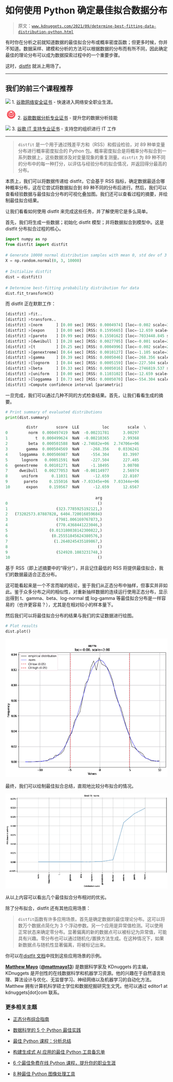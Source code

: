 # 如何使用 Python 确定最佳拟合数据分布

> 原文：[`www.kdnuggets.com/2021/09/determine-best-fitting-data-distribution-python.html`](https://www.kdnuggets.com/2021/09/determine-best-fitting-data-distribution-python.html)

有时你在分析之前就知道数据的最佳拟合分布或概率密度函数；但更多时候，你并不知道。数据采样、建模和分析的方法可以根据数据的分布而有所不同，因此确定最佳的理论分布可以成为数据探索过程中的一个重要步骤。

这时，[distfit](https://github.com/erdogant/distfit) 就派上用场了。

* * *

## 我们的前三个课程推荐

![](img/0244c01ba9267c002ef39d4907e0b8fb.png) 1\. [谷歌网络安全证书](https://www.kdnuggets.com/google-cybersecurity) - 快速进入网络安全职业生涯。

![](img/e225c49c3c91745821c8c0368bf04711.png) 2\. [谷歌数据分析专业证书](https://www.kdnuggets.com/google-data-analytics) - 提升您的数据分析技能

![](img/0244c01ba9267c002ef39d4907e0b8fb.png) 3\. [谷歌 IT 支持专业证书](https://www.kdnuggets.com/google-itsupport) - 支持您的组织进行 IT 工作

* * *

> `distfit` 是一个用于通过残差平方和（RSS）和假设检验，对 89 种单变量分布进行概率密度拟合的 Python 包。概率密度拟合是将概率分布拟合到一系列数据上，这些数据涉及对变量现象的重复测量。`distfit` 为 89 种不同的分布中的每一种打分，以评估与经验分布的拟合情况，并返回得分最高的分布。

本质上，我们可以将数据传递给 distfit，它会基于 RSS 指标，确定数据最适合哪种概率分布，这在它尝试将数据拟合到 89 种不同的分布后进行。然后，我们可以查看经验数据与最佳拟合分布的可视化叠加图。我们还可以查看过程的摘要，并绘制最佳拟合结果。

让我们看看如何使用 distfit 来完成这些任务，并了解使用它是多么简单。

首先，我们将生成一些数据；初始化 distfit 模型；并将数据拟合到模型中。这是 distfit 分布拟合过程的核心。

```py
import numpy as np
from distfit import distfit

# Generate 10000 normal distribution samples with mean 0, std dev of 3 
X = np.random.normal(0, 3, 10000)

# Initialize distfit
dist = distfit()

# Determine best-fitting probability distribution for data
dist.fit_transform(X)
```

而 distfit 正在默默工作：

```py
[distfit] >fit..
[distfit] >transform..
[distfit] >[norm      ] [0.00 sec] [RSS: 0.0004974] [loc=-0.002 scale=3.003]
[distfit] >[expon     ] [0.00 sec] [RSS: 0.1595665] [loc=-12.659 scale=12.657]
[distfit] >[pareto    ] [0.99 sec] [RSS: 0.1550162] [loc=-7033448.845 scale=7033436.186]
[distfit] >[dweibull  ] [0.28 sec] [RSS: 0.0027705] [loc=-0.001 scale=2.570]
[distfit] >[t         ] [0.25 sec] [RSS: 0.0004996] [loc=-0.002 scale=2.994]
[distfit] >[genextreme] [0.64 sec] [RSS: 0.0010127] [loc=-1.105 scale=3.007]
[distfit] >[gamma     ] [0.39 sec] [RSS: 0.0005046] [loc=-268.356 scale=0.034]
[distfit] >[lognorm   ] [0.84 sec] [RSS: 0.0005159] [loc=-227.504 scale=227.485]
[distfit] >[beta      ] [0.33 sec] [RSS: 0.0005016] [loc=-2746819.537 scale=2747059.862]
[distfit] >[uniform   ] [0.00 sec] [RSS: 0.1103102] [loc=-12.659 scale=22.811]
[distfit] >[loggamma  ] [0.73 sec] [RSS: 0.0005070] [loc=-554.304 scale=83.400]
[distfit] >Compute confidence interval [parametric]
```

一旦完成，我们可以通过几种不同的方式检查结果。首先，让我们看看生成的摘要。

```py
# Print summary of evaluated distributions
print(dist.summary)
```

```py
         distr        score  LLE          loc        scale  \
0         norm  0.000497419  NaN  -0.00231781      3.00297   
1            t  0.000499624  NaN  -0.00210365      2.99368   
2         beta  0.000501588  NaN -2.74682e+06  2.74706e+06   
3        gamma  0.000504569  NaN     -268.356    0.0336241   
4     loggamma  0.000506987  NaN     -554.304      83.3997   
5      lognorm   0.00051591  NaN     -227.504      227.485   
6   genextreme   0.00101271  NaN     -1.10495      3.00708   
7     dweibull   0.00277053  NaN  -0.00114977      2.56974   
8      uniform      0.11031  NaN      -12.659      22.8107   
9       pareto     0.155016  NaN -7.03345e+06  7.03344e+06   
10       expon     0.159567  NaN      -12.659      12.6567   

                                       arg  
0                                       ()  
1                     (323.7785925192121,)  
2   (73202573.87887828, 6404.720016859684)  
3                     (7981.006169767873,)  
4                     (770.4368441223046,)  
5                  (0.013180038142300822,)  
6                   (0.25551845624380576,)  
7                    (1.2640245435189867,)  
8                                       ()  
9                     (524920.1083231748,)  
10                                      () 
```

基于 RSS（即上述摘要中的“得分”），并且记住最低的 RSS 将提供最佳拟合，我们的数据最适合正态分布。

这可能看起来是一个不言而喻的结论，鉴于我们从正态分布中抽样，但事实并非如此。鉴于众多分布之间的相似性，对重新抽样数据的连续运行使用正态分布，显示出得到 t、gamma、beta、log-normal 或 log-gamma 等最佳拟合分布是一样容易的（也许更容易？），尤其是在相对较小的样本量下。

然后我们可以将最佳拟合分布的结果与我们的实证数据进行绘图。

```py
# Plot results
dist.plot()
```

![图片](img/db9c30d03bd63d72fde3699ac6becd53.png)

最终，我们可以绘制最佳拟合总结，直观地比较分布拟合的情况。

![图片](img/ac00a4049e01d5b7db1f6ca935b5c6d9.png)

从以上内容可以看出几个最佳拟合分布相对的优劣。

除了分布拟合，distfit 还有其他应用场景：

> `distfit`函数有许多应用场景。首先是确定数据的最佳理论分布。这可以将数万个数据点简化为 3 个浮动参数。另一个应用是异常值检测。可以使用正常状态来确定零分布。显著偏离的新的数据点可以被标记为异常值，可能具有兴趣。零分布也可以通过随机化/置换方法生成。在这种情况下，如果新数据点与随机性显著偏离，将被标记出来。

你可以在[distfit 文档](https://erdogant.github.io/distfit/pages/html/Examples.html)中找到这些应用场景的示例。

**[Matthew Mayo](https://www.linkedin.com/in/mattmayo13/)** ([**@mattmayo13**](https://twitter.com/mattmayo13)) 是数据科学家及 KDnuggets 的主编，KDnuggets 是开创性的在线数据科学和机器学习资源。他的兴趣在于自然语言处理、算法设计与优化、无监督学习、神经网络以及机器学习的自动化方法。Matthew 拥有计算机科学硕士学位和数据挖掘研究生文凭。他可以通过 editor1 at kdnuggets[dot]com 联系。

### 更多相关主题

+   [正态分布综合指南](https://www.kdnuggets.com/2022/06/comprehensive-guide-normal-distribution.html)

+   [数据科学的 5 个 Python 最佳实践](https://www.kdnuggets.com/5-python-best-practices-for-data-science)

+   [最佳 Python 课程：分析总结](https://www.kdnuggets.com/2022/01/best-python-courses-analysis-summary.html)

+   [构建生成式 AI 应用的最佳 Python 工具备忘单](https://www.kdnuggets.com/2023/08/best-python-tools-generative-ai-cheat-sheet.html)

+   [6 个最佳免费在线 Python 课程，提升你的职业生涯](https://www.kdnuggets.com/2022/11/corise-6-best-free-online-courses-python-boost-career.html)

+   [8 种最佳 Python 图像处理工具](https://www.kdnuggets.com/2022/11/8-best-python-image-manipulation-tools.html)
